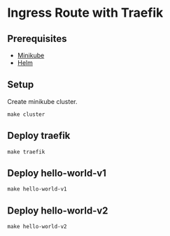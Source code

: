 # Ingress Route with Traefik

## Prerequisites

- [Minikube]()
- [Helm]()

## Setup

Create minikube cluster.

```
make cluster
```

## Deploy traefik

```
make traefik
```

## Deploy hello-world-v1

```
make hello-world-v1
```

## Deploy hello-world-v2

```
make hello-world-v2
```
